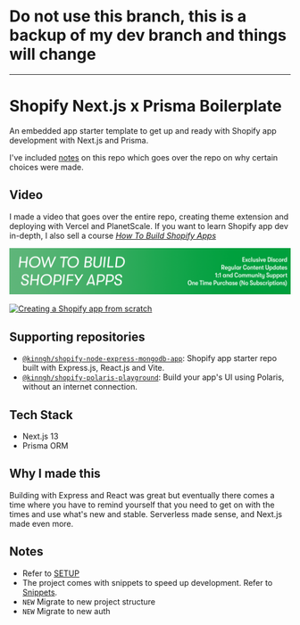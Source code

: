 # Do not use this branch, this is a backup of my dev branch and things will change

---

# Shopify Next.js x Prisma Boilerplate

An embedded app starter template to get up and ready with Shopify app development with Next.js and Prisma.

I've included [notes](/app/docs/NOTES.md) on this repo which goes over the repo on why certain choices were made.

## Video

I made a video that goes over the entire repo, creating theme extension and deploying with Vercel and PlanetScale. If you want to learn Shopify app dev in-depth, I also sell a course _[How To Build Shopify Apps](https://kinngh.gumroad.com/l/how-to-make-shopify-apps?utm_source=github&utm_medium=nextjs-repo)_

[![How To Build Shopify Apps Course](https://raw.githubusercontent.com/kinngh/extras/main/csa_promo.png)](https://kinngh.gumroad.com/l/how-to-make-shopify-apps)

[![Creating a Shopify app from scratch](http://i3.ytimg.com/vi/Z_JFpEJRh_g/hqdefault.jpg)](https://www.youtube.com/watch?v=Z_JFpEJRh_g)

## Supporting repositories

- [`@kinngh/shopify-node-express-mongodb-app`](https://github.com/kinngh/shopify-node-express-mongodb-app): Shopify app starter repo built with Express.js, React.js and Vite.
- [`@kinngh/shopify-polaris-playground`](https://github.com/kinngh/shopify-polaris-playground): Build your app's UI using Polaris, without an internet connection.

## Tech Stack

- Next.js 13
- Prisma ORM

## Why I made this

Building with Express and React was great but eventually there comes a time where you have to remind yourself that you need to get on with the times and use what's new and stable. Serverless made sense, and Next.js made even more.

## Notes

- Refer to [SETUP](/app/docs/SETUP.md)
- The project comes with snippets to speed up development. Refer to [Snippets](/app/docs/SNIPPETS.md).
- `NEW` Migrate to new project structure
- `NEW` Migrate to new auth
